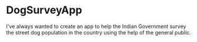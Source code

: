 # DogSurveyApp
I've always wanted to create an app to help the Indian Government survey the street dog population in the country using the help of the general public.
